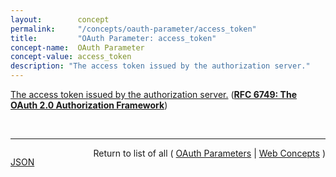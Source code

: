 ```yaml
---
layout:        concept
permalink:     "/concepts/oauth-parameter/access_token"
title:         "OAuth Parameter: access_token"
concept-name:  OAuth Parameter
concept-value: access_token
description: "The access token issued by the authorization server."
---
```


[The access token issued by the authorization server.](http://tools.ietf.org/html/rfc6749#section-4.2.2 "Read documentation for OAuth Parameter &#34;access_token&#34;") (**[RFC 6749: The OAuth 2.0 Authorization Framework](/specs/IETF/RFC/6749 "The OAuth 2.0 authorization framework enables a third-party application to obtain limited access to an HTTP service, either on behalf of a resource owner by orchestrating an approval interaction between the resource owner and the HTTP service, or by allowing the third-party application to obtain access on its own behalf. This specification replaces and obsoletes the OAuth 1.0 protocol described in RFC 5849.")**)

<br/>
<hr/>

<p style="float : left"><a href="./access_token.json" title="JSON representing this particular Web Concept value">JSON</a></p>
<p style="text-align: right">Return to list of all ( <a href="../oauth-parameter/">OAuth Parameters</a> | <a href="../">Web Concepts</a> )</p>
